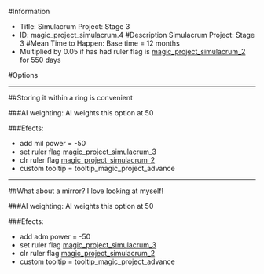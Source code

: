 #Information
 - Title: Simulacrum Project: Stage 3
 - ID: magic_project_simulacrum.4
#Description
Simulacrum Project: Stage 3
#Mean Time to Happen:
Base time = 12 months
 - Multiplied by 0.05 if has had ruler flag is [magic_project_simulacrum_2](../flags/magic_project_simulacrum_2.md) for 550 days

#Options

___
##Storing it within a ring is convenient

###AI weighting:
AI weights this option at 50


###Efects:<ul><li>add mil power = -50</li><li>set ruler flag [magic_project_simulacrum_3](../flags/magic_project_simulacrum_3.md)</li><li>clr ruler flag [magic_project_simulacrum_2](../flags/magic_project_simulacrum_2.md)</li><li>custom tooltip = tooltip_magic_project_advance</li></ul>

___
##What about a mirror? I love looking at myself!

###AI weighting:
AI weights this option at 50


###Efects:<ul><li>add adm power = -50</li><li>set ruler flag [magic_project_simulacrum_3](../flags/magic_project_simulacrum_3.md)</li><li>clr ruler flag [magic_project_simulacrum_2](../flags/magic_project_simulacrum_2.md)</li><li>custom tooltip = tooltip_magic_project_advance</li></ul>
